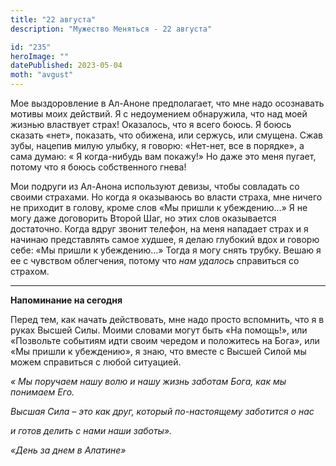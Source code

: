 ```yaml
---
title: "22 августа"
description: "Мужество Меняться - 22 августа"

id: "235"
heroImage: ""
datePublished: 2023-05-04
moth: "avgust"
---
```


Мое выздоровление в Ал-Аноне предполагает, что мне надо осознавать мотивы моих
действий. Я с недоумением обнаружила, что над моей жизнью властвует страх!
Оказалось, что я всего боюсь. Я боюсь сказать «нет», показать, что обижена,
или сержусь, или смущена. Сжав зубы, нацепив милую улыбку, я говорю: «Нет-нет,
все в порядке», а сама думаю: « Я когда-нибудь вам покажу!» Но даже это меня
пугает, потому что я боюсь собственного гнева!

Мои подруги из Ал-Анона используют девизы, чтобы совладать со своими страхами.
Но когда я оказываюсь во власти страха, мне ничего не приходит в голову, кроме
слов «Мы пришли к убеждению…» Я не могу даже договорить Второй Шаг, но этих
слов оказывается достаточно. Когда вдруг звонит телефон, на меня нападает
страх и я начинаю представлять самое худшее, я делаю глубокий вдох и говорю
себе: «Мы пришли к убеждению…» Тогда я могу снять трубку. Вешаю я ее с
чувством облегчения, потому что _нам удалось_ справиться со страхом.

---

**Напоминание на сегодня**

Перед тем, как начать действовать, мне надо просто вспомнить, что я в руках
Высшей Силы. Моими словами могут быть «На помощь!», или «Позвольте событиям
идти своим чередом и положитесь на Бога», или «Мы пришли к убеждению», я знаю,
что вместе с Высшей Силой мы можем справиться с любой ситуацией.

_« Мы поручаем нашу волю и нашу жизнь заботам Бога, как мы понимаем Его._

_Высшая Сила – это как друг, который по-настоящему заботится о нас_

_и готов делить с нами наши заботы»._

_«День за днем в Алатине»_
